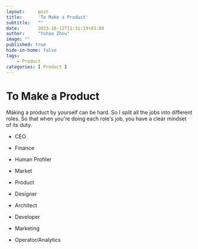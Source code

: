 ```yaml
---
layout:     post
title:      'To Make a Product'
subtitle:   ""
date:       2023-10-12T11:31:19+03:00
author:     "Yuhao Zhou"
image: ""
published: true
hide-in-home: false
tags:
    - Product
categories: [ Product ]
---
```


# To Make a Product

Making a product by yourself can be hard. So I split all the jobs into different roles. So that when you're doing each role's job, you have a clear mindset of its duty.

- CEO
- Finance
- Human Profiler
- Market

- Product
- Designer
- Architect
- Developer
- Marketing
- Operator/Analytics
